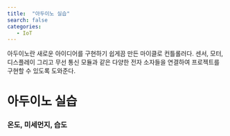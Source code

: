 ```yaml
---
title:  "아두이노 실습"
search: false
categories: 
   - IoT
---
```


아두이노란 새로운 아이디어를 구현하기 쉽게끔 만든 마이클로 컨틀롤러다.
센서, 모터, 디스플레이 그리고 무선 통신 모듈과 같은 다양한 전자 소자들을 연결하여 프로젝트를 구현할 수 있도록 도와준다.

# 아두이노 실습
### 온도, 미세먼지,  습도


<!--stackedit_data:
eyJoaXN0b3J5IjpbMTMzNzA3MDM2MywtMTc3NDI3ODM3NiwtNj
E0MjQxODY2XX0=
-->